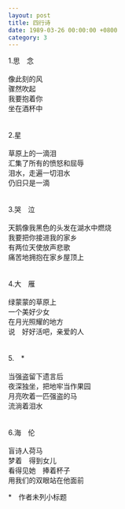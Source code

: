 ```yaml
---
layout: post
title: 四行诗
date: 1989-03-26 00:00:00 +0800
category: 3
---
```


1.思　念<br>
<br>
像此刻的风<br>
骤然吹起<br>
我要抱着你<br>
坐在酒杯中<br>
<br>
<br>
2.星<br>
<br>
草原上的一滴泪<br>
汇集了所有的愤怒和屈辱<br>
泪水，走遍一切泪水<br>
仍旧只是一滴<br>
<br>
<br>
3.哭　泣<br>
<br>
天鹅像我黑色的头发在湖水中燃烧<br>
我要把你接进我的家乡<br>
有两位天使放声悲歌<br>
痛苦地拥抱在家乡屋顶上<br>
<br>
<br>
4.大　雁<br>
<br>
绿蒙蒙的草原上<br>
一个美好少女<br>
在月光照耀的地方<br>
说　好好活吧，亲爱的人<br>
<br>
<br>
5.　*<br>
<br>
当强盗留下遗言后<br>
夜深独坐，把地牢当作果园<br>
月亮吹着一匹强盗的马<br>
流淌着泪水<br>
<br>
<br>
6.海　伦<br>
<br>
盲诗人荷马<br>
梦着　得到女儿<br>
看得见她　捧着杯子<br>
用我们的双眼站在他面前<br>

<p class="zhushi">
*　作者未列小标题
</p>